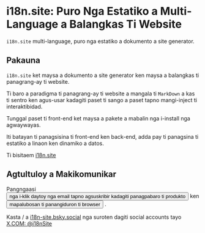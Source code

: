 # i18n.site: Puro Nga Estatiko a Multi-Language a Balangkas Ti Website

`i18n.site` multi-language, puro nga estatiko a dokumento a site generator.

## Pakauna

`i18n.site` ket maysa a dokumento a site generator ken maysa a balangkas ti panagrang-ay ti website.

Ti baro a paradigma ti panagrang-ay ti website a mangala ti `MarkDown` a kas ti sentro ken agus-usar kadagiti paset ti sango a paset tapno mangi-inject ti interaktibidad.

Tunggal paset ti front-end ket maysa a pakete a mabalin nga i-install nga agwaywayas.

Iti batayan ti panagsisina ti front-end ken back-end, adda pay ti panagsina ti estatiko a linaon ken dinamiko a datos.

Ti bisitaem [i18n.site](/)

## Agtultuloy a Makikomunikar

Pangngaasi <button onclick="mailsub()">nga i-klik daytoy nga email tapno agsuskribir kadagiti panagpabaro ti produkto</button> ken <button onclick="webpush()">mapalubosan ti panangiduron ti browser</button> .

Kasta / a [i18n-site.bsky.social](https://bsky.app/profile/i18n-site.bsky.social) nga suroten dagiti social accounts tayo [X.COM: @i18nSite](https://x.com/i18nSite)